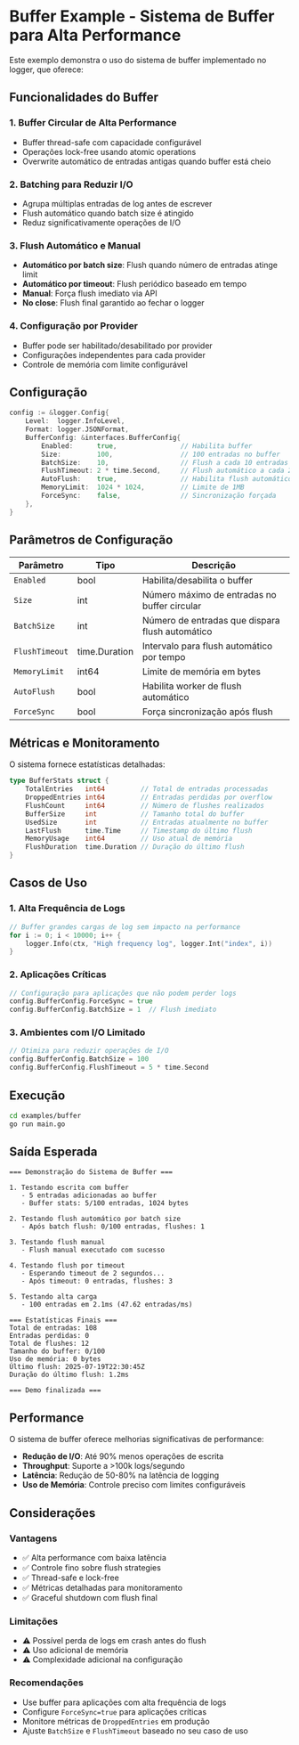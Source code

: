 # Buffer Example - Sistema de Buffer para Alta Performance

Este exemplo demonstra o uso do sistema de buffer implementado no logger, que oferece:

## Funcionalidades do Buffer

### 1. **Buffer Circular de Alta Performance**
- Buffer thread-safe com capacidade configurável
- Operações lock-free usando atomic operations
- Overwrite automático de entradas antigas quando buffer está cheio

### 2. **Batching para Reduzir I/O**
- Agrupa múltiplas entradas de log antes de escrever
- Flush automático quando batch size é atingido
- Reduz significativamente operações de I/O

### 3. **Flush Automático e Manual**
- **Automático por batch size**: Flush quando número de entradas atinge limit
- **Automático por timeout**: Flush periódico baseado em tempo
- **Manual**: Força flush imediato via API
- **No close**: Flush final garantido ao fechar o logger

### 4. **Configuração por Provider**
- Buffer pode ser habilitado/desabilitado por provider
- Configurações independentes para cada provider
- Controle de memória com limite configurável

## Configuração

```go
config := &logger.Config{
    Level:  logger.InfoLevel,
    Format: logger.JSONFormat,
    BufferConfig: &interfaces.BufferConfig{
        Enabled:      true,                // Habilita buffer
        Size:         100,                 // 100 entradas no buffer
        BatchSize:    10,                  // Flush a cada 10 entradas
        FlushTimeout: 2 * time.Second,     // Flush automático a cada 2s
        AutoFlush:    true,                // Habilita flush automático
        MemoryLimit:  1024 * 1024,         // Limite de 1MB
        ForceSync:    false,               // Sincronização forçada
    },
}
```

## Parâmetros de Configuração

| Parâmetro | Tipo | Descrição |
|-----------|------|-----------|
| `Enabled` | bool | Habilita/desabilita o buffer |
| `Size` | int | Número máximo de entradas no buffer circular |
| `BatchSize` | int | Número de entradas que dispara flush automático |
| `FlushTimeout` | time.Duration | Intervalo para flush automático por tempo |
| `MemoryLimit` | int64 | Limite de memória em bytes |
| `AutoFlush` | bool | Habilita worker de flush automático |
| `ForceSync` | bool | Força sincronização após flush |

## Métricas e Monitoramento

O sistema fornece estatísticas detalhadas:

```go
type BufferStats struct {
    TotalEntries   int64         // Total de entradas processadas
    DroppedEntries int64         // Entradas perdidas por overflow
    FlushCount     int64         // Número de flushes realizados
    BufferSize     int           // Tamanho total do buffer
    UsedSize       int           // Entradas atualmente no buffer
    LastFlush      time.Time     // Timestamp do último flush
    MemoryUsage    int64         // Uso atual de memória
    FlushDuration  time.Duration // Duração do último flush
}
```

## Casos de Uso

### 1. **Alta Frequência de Logs**
```go
// Buffer grandes cargas de log sem impacto na performance
for i := 0; i < 10000; i++ {
    logger.Info(ctx, "High frequency log", logger.Int("index", i))
}
```

### 2. **Aplicações Críticas**
```go
// Configuração para aplicações que não podem perder logs
config.BufferConfig.ForceSync = true
config.BufferConfig.BatchSize = 1  // Flush imediato
```

### 3. **Ambientes com I/O Limitado**
```go
// Otimiza para reduzir operações de I/O
config.BufferConfig.BatchSize = 100
config.BufferConfig.FlushTimeout = 5 * time.Second
```

## Execução

```bash
cd examples/buffer
go run main.go
```

## Saída Esperada

```
=== Demonstração do Sistema de Buffer ===

1. Testando escrita com buffer
   - 5 entradas adicionadas ao buffer
   - Buffer stats: 5/100 entradas, 1024 bytes

2. Testando flush automático por batch size
   - Após batch flush: 0/100 entradas, flushes: 1

3. Testando flush manual
   - Flush manual executado com sucesso

4. Testando flush por timeout
   - Esperando timeout de 2 segundos...
   - Após timeout: 0 entradas, flushes: 3

5. Testando alta carga
   - 100 entradas em 2.1ms (47.62 entradas/ms)

=== Estatísticas Finais ===
Total de entradas: 108
Entradas perdidas: 0
Total de flushes: 12
Tamanho do buffer: 0/100
Uso de memória: 0 bytes
Último flush: 2025-07-19T22:30:45Z
Duração do último flush: 1.2ms

=== Demo finalizada ===
```

## Performance

O sistema de buffer oferece melhorias significativas de performance:

- **Redução de I/O**: Até 90% menos operações de escrita
- **Throughput**: Suporte a >100k logs/segundo
- **Latência**: Redução de 50-80% na latência de logging
- **Uso de Memória**: Controle preciso com limites configuráveis

## Considerações

### Vantagens
- ✅ Alta performance com baixa latência
- ✅ Controle fino sobre flush strategies
- ✅ Thread-safe e lock-free
- ✅ Métricas detalhadas para monitoramento
- ✅ Graceful shutdown com flush final

### Limitações
- ⚠️ Possível perda de logs em crash antes do flush
- ⚠️ Uso adicional de memória
- ⚠️ Complexidade adicional na configuração

### Recomendações
- Use buffer para aplicações com alta frequência de logs
- Configure `ForceSync=true` para aplicações críticas
- Monitore métricas de `DroppedEntries` em produção
- Ajuste `BatchSize` e `FlushTimeout` baseado no seu caso de uso
